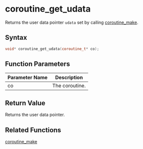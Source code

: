 # coroutine_get_udata

Returns the user data pointer `udata` set by calling [coroutine_make](https://github.com/RandyGaul/cute_framework/blob/master/docs/coroutine/coroutine_make.md).

## Syntax

```cpp
void* coroutine_get_udata(coroutine_t* co);
```

## Function Parameters

Parameter Name | Description
--- | ---
co | The coroutine.

## Return Value

Returns the user data pointer.

## Related Functions

[coroutine_make](https://github.com/RandyGaul/cute_framework/blob/master/docs/coroutine/coroutine_make.md)  
